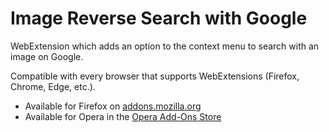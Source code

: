 Image Reverse Search with Google
================================
WebExtension which adds an option to the context menu to search with an image on Google.

Compatible with every browser that supports WebExtensions (Firefox, Chrome, Edge, etc.).
* Available for Firefox on [addons.mozilla.org](https://addons.mozilla.org/firefox/addon/image-reverse-search/)
* Available for Opera in the [Opera Add-Ons Store](https://addons.opera.com/extensions/details/image-reverse-search-with-google/)